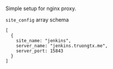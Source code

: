 Simple setup for nginx proxy.

`site_config` array schema

```
[
  {
    site_name: "jenkins",
    server_name: "jenkins.truongtx.me",
    server_port: 15843
  }
]
```
